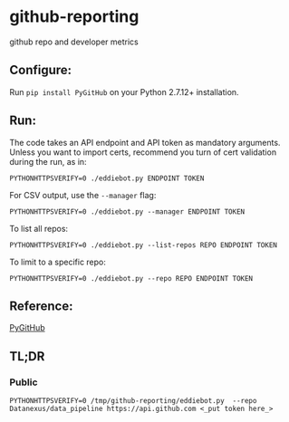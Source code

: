 # github-reporting
github repo and developer metrics

## Configure:
Run `pip install PyGitHub` on your Python 2.7.12+ installation.

## Run:
The code takes an API endpoint and API token as mandatory arguments. Unless you want to import certs, recommend you turn of cert validation during the run, as in:

    PYTHONHTTPSVERIFY=0 ./eddiebot.py ENDPOINT TOKEN

For CSV output, use the `--manager` flag:

    PYTHONHTTPSVERIFY=0 ./eddiebot.py --manager ENDPOINT TOKEN

To list all repos:

    PYTHONHTTPSVERIFY=0 ./eddiebot.py --list-repos REPO ENDPOINT TOKEN

To limit to a specific repo:

    PYTHONHTTPSVERIFY=0 ./eddiebot.py --repo REPO ENDPOINT TOKEN


## Reference:
[PyGitHub](http://pygithub.readthedocs.io/en/latest/reference.html)

## TL;DR
### Public
    PYTHONHTTPSVERIFY=0 /tmp/github-reporting/eddiebot.py  --repo Datanexus/data_pipeline https://api.github.com <_put token here_>
    
